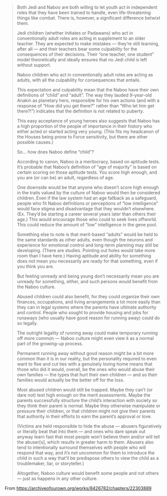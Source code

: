 > Both Jedi and Naboo are both willing to let youth act in independent roles
> that they have been trained to handle, even life-threatening things like
> combat. There is, however, a significant difference betwixt them.
>
> Jedi children (whether Initiates or Padawans) who act in conventionally adult
> roles are acting in supplement to an older teacher. They are expected to make
> mistakes — they’re still learning, after all — and their teachers bear some
> culpability for the consequences of their decisions. Their “one teacher, one
> student” model theoretically and ideally ensures that no Jedi child is left
> without support.
>
> Naboo children who act in conventionally adult roles are acting as adults,
> with all the culpability for consequences that entails.
>
> This expectation and culpability mean that the Naboo have their own
> definitions of “child” and “adult”. The way they lauded 9-year-old Anakin as
> planetary hero, responsible for his own actions (and with a response of “How
> did you get there?” rather than “Who let him get there?!”) indicates that the
> definition is not related to puberty.
>
> This easy acceptance of young heroes also suggests that Naboo has a high
> proportion of the people of importance in their history who either acted or
> started acting very young. (This fits my headcanon of the Houses being prone
> to Force sensitivity, but there are other possible causes.)
>
> So… how does Naboo define “child”?
>
> According to canon, Naboo is a meritocracy, based on aptitude tests. It’s
> probable that Naboo’s definition of “age of majority” is based on certain
> scoring on those aptitude tests. You score high enough, and you are (or can
> be) an adult, regardless of age.
>
> One downside would be that anyone who doesn’t score high enough in the traits
> valued by the culture of Naboo would then be considered children. Even if the
> law system had an age fallback as a safeguard, people who fit Naboo
> definitions or perceptions of “low intelligence” would face stigma and
> disadvantage that they wouldn’t elsewhere. (Ex. They’d be starting a career
> several years later than others their age.) This would encourage those who
> could to seek lives offworld. This could reduce the amount of “low”
> intelligence in the gene pool.
>
> Something else to note is that merit-based “adults” would be held to the same
> standards as other adults, even though the neurons and experience for
> emotional control and long-term planning may still be developing. (There are
> studies. Pointing out holes would take more room than I have here.) Having
> aptitude and ability for something does not mean you necessarily are ready
> for that something, even if you think you are.
>
> But feeling unready and being young don’t necessarily mean you are unready
> for something, either, and such persons would benefit from the Naboo culture.
>
> Abused children could also benefit, for they could organize their own
> finances, occupations, and living arrangements a lot more easily than they
> can in legal systems where the parents have ultimate authority and control.
> People who sought to provide housing and jobs for runaways (who usually have
> good reason for running away) could do so legally.
>
> The outright legality of running away could make temporary running off more
> common — Naboo culture might even view it as a normal part of the growing-up
> process.
>
> Permanent running away without good reason might be a bit more common than it
> is in our reality, but the personality required to even want to flee and cut
> ties with a genuinely loving home means that those who did it would, overall,
> be the ones who would abuse their own families — the types that hurt their
> own children — and so their families would actually be the better off for the
> loss.
>
> Most abused children would still be trapped. Maybe they can’t (or dare not)
> test high enough on the merit assessments. Maybe the parents successfully
> structure the child’s interaction with society so they think their parent is
> normal. Maybe they otherwise manipulate or pressure their children, or that
> children might not give their parents that authority in their efforts to earn
> the parent’s approval or love.
>
> (Victims are held responsible to hide the abuse — abusers figuratively or
> literally beat that into them — and ones who dare speak out anyway learn fast
> that most people won’t believe them and/or will tell the abuser[s], which
> results in greater harm to them. Abusers also tend to intentionally surround
> themselves with people who will respond that way, and it’s not uncommon for
> them to introduce the child in such a way that’ll be predispose others to
> view the child as a troublemaker, liar, or storyteller.)
>
> Altogether, Naboo culture would benefit some people and not others — just as
> happens in any other culture.

From https://archiveofourown.org/works/8426782/chapters/22303889
